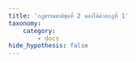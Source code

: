 ```yaml
---
title: 'กฏธรรมชาติชุดที่ 2 มองได้ด้วยกฏที่ 1'
taxonomy:
    category:
        - docs
hide_hypothesis: false
---
```


